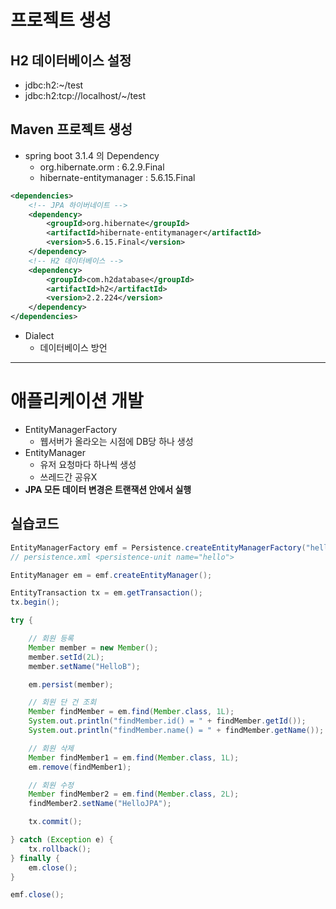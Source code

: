 
# 프로젝트 생성

## H2 데이터베이스 설정
- jdbc:h2:~/test
- jdbc:h2:tcp://localhost/~/test

## Maven 프로젝트 생성
- spring boot 3.1.4 의 Dependency
	- org.hibernate.orm : 6.2.9.Final 
	- hibernate-entitymanager : 5.6.15.Final

```xml
<dependencies>  
    <!-- JPA 하이버네이트 -->  
    <dependency>  
        <groupId>org.hibernate</groupId>  
        <artifactId>hibernate-entitymanager</artifactId>  
        <version>5.6.15.Final</version>  
    </dependency>  
    <!-- H2 데이터베이스 -->  
    <dependency>  
        <groupId>com.h2database</groupId>  
        <artifactId>h2</artifactId>  
        <version>2.2.224</version>  
    </dependency>
</dependencies>
```

- Dialect
	- 데이터베이스 방언

---
# 애플리케이션 개발
- EntityManagerFactory
	- 웹서버가 올라오는 시점에 DB당 하나 생성
- EntityManager
	- 유저 요청마다 하나씩 생성
	- 쓰레드간 공유X
- **JPA 모든 데이터 변경은 트랜잭션 안에서 실행**

## 실습코드
```java
EntityManagerFactory emf = Persistence.createEntityManagerFactory("hello");
// persistence.xml <persistence-unit name="hello">

EntityManager em = emf.createEntityManager();  

EntityTransaction tx = em.getTransaction();  
tx.begin();  

try {  

	// 회원 등록  
	Member member = new Member();  
	member.setId(2L);  
	member.setName("HelloB");  

	em.persist(member);  

	// 회원 단 건 조회  
	Member findMember = em.find(Member.class, 1L);  
	System.out.println("findMember.id() = " + findMember.getId());  
	System.out.println("findMember.name() = " + findMember.getName());  

	// 회원 삭제  
	Member findMember1 = em.find(Member.class, 1L);  
	em.remove(findMember1);  

	// 회원 수정  
	Member findMember2 = em.find(Member.class, 2L);  
	findMember2.setName("HelloJPA");  

	tx.commit();  

} catch (Exception e) {  
	tx.rollback();  
} finally {  
	em.close();  
}  

emf.close();  
```


